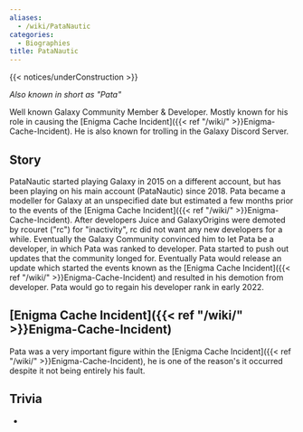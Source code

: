 ```yaml
---
aliases:
  - /wiki/PataNautic
categories:
  - Biographies
title: PataNautic
---
```


{{< notices/underConstruction >}}

_Also known in short as "Pata"_

Well known Galaxy Community Member & Developer. Mostly known for his role in causing the [Enigma Cache Incident]({{< ref "/wiki/" >}}Enigma-Cache-Incident). He is also known for trolling in the Galaxy Discord Server.

## Story

PataNautic started playing Galaxy in 2015 on a different account, but has been playing on his main account (PataNautic) since 2018. Pata became a modeller for Galaxy at an unspecified date but estimated a few months prior to the events of the [Enigma Cache Incident]({{< ref "/wiki/" >}}Enigma-Cache-Incident). After developers Juice and GalaxyOrigins were demoted by rcouret ("rc") for "inactivity", rc did not want any new developers for a while. Eventually the Galaxy Community convinced him to let Pata be a developer, in which Pata was ranked to developer. Pata started to push out updates that the community longed for. Eventually Pata would release an update which started the events known as the [Enigma Cache Incident]({{< ref "/wiki/" >}}Enigma-Cache-Incident) and resulted in his demotion from developer. Pata would go to regain his developer rank in early 2022.

## [Enigma Cache Incident]({{< ref "/wiki/" >}}Enigma-Cache-Incident)

Pata was a very important figure within the [Enigma Cache Incident]({{< ref "/wiki/" >}}Enigma-Cache-Incident), he is one of the reason's it occurred despite it not being entirely his fault.

## Trivia

-
